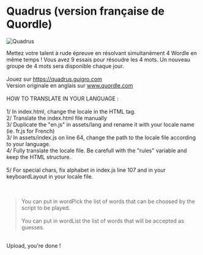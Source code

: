 # Quadrus (version française de Quordle)

![Quadrus](https://quadrus.guigro.com/quadrus-banner-1200.png)

Mettez votre talent à rude épreuve en résolvant simultanément 4 Wordle en même temps ! Vous avez 9 essais pour résoudre les 4 mots. Un nouveau groupe de 4 mots sera disponible chaque jour.<br/>
<br/>
Jouez sur https://quadrus.guigro.com<br/>
Version originale en anglais sur www.quordle.com<br/>
<br/>
HOW TO TRANSLATE IN YOUR LANGUAGE :<br/>  
1/ In index.html, change the locale in the HTML tag. <br/>
2/ Translate the index.html file manually  <br/>
3/ Duplicate the "en.js" in assets/lang and rename it with your locale name (ie. fr.js for French) <br/> 
3/ In assets/index.js on line 64, change the path to the locale file according to your language. <br/>
4/ Fully translate the locale file. Be carefull with the "rules" variable and keep the HTML structure. <br/>  
5/ For special chars, fix alphabet in index.js line 107 and in your keyboardLayout in your locale file. <br/>  
  <br/>
> You can put in wordPick the list of words that can be choosed by the script to be played.<br/>  
> You can put in wordList the list of words that will be accepted as guesses.  <br/>
  <br/>
Upload, you're done !<br/>
